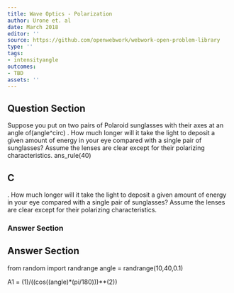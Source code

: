 ```yaml
---
title: Wave Optics - Polarization
author: Urone et. al
date: March 2018
editor: ''
source: https://github.com/openwebwork/webwork-open-problem-library
type: ''
tags:
- intensityangle
outcomes:
- TBD
assets: ''
---
```


## Question Section 

Suppose you put on two pairs of Polaroid sunglasses with their axes at an angle of(angle^circ) . How much longer will it take the light to deposit a given amount of energy in your eye compared with a single pair of sunglasses? Assume the lenses are clear except for their polarizing characteristics.
ans_rule(40)
## C
. How much longer will it take the light to deposit a given amount of energy in your eye compared with a single pair of sunglasses? Assume the lenses are clear except for their polarizing characteristics.
### Answer Section


## Answer Section

from random import randrange
angle = randrange(10,40,0.1)

A1 = (1)/((cos((angle)*(pi/180)))**(2))